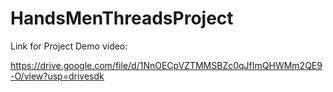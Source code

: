 # HandsMenThreadsProject
Link for Project Demo video:

https://drive.google.com/file/d/1NnOECpVZTMMSBZc0qJfImQHWMm2QE9-O/view?usp=drivesdk
